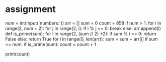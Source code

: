 # assignment
num = int(input('numbers:'))
arr = []
sum = 0
count = 858
if num > 1:
    for i in range(2, num + 2):
        for j in range(2, i):
            if i % j == 0:
                break
        else:
            arr.append(i)
def is_prime(sum):
    for i in range(2, (sum // 2) +2):
        if sum % i == 0:
            return False
        else:
            return True
for i in range(0, len(arr)):
    sum = sum + arr[i]
    if sum <= num:
        if is_prime(sum):
            count = count + 1

print(count)
